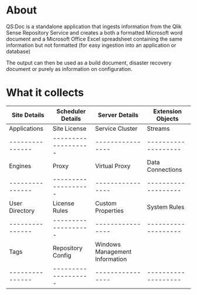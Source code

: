 # About
QS:Doc is a standalone application that ingests information from the Qlik Sense Repository Service and creates a both a formatted Microsoft word document and a Microsoft Office Excel spreadsheet containing the same information but not formatted (for easy ingestion into an application or database)

The output can then be used as a build document, disaster recovery document or purely as information on configuration.

# What it collects


| Site Details  | Scheduler Details | Server Details | Extension Objects |
|---------------|-------------------|----------------|-------------------|
| Applications  | Site License      | Service Cluster| Streams           |
|---------------|-------------------|----------------|-------------------|
| Engines       | Proxy             | Virtual Proxy  | Data Connections  |
|---------------|-------------------|----------------|-------------------|
| User Directory| License Rules     | Custom Properties | System Rules   |
|---------------|-------------------|----------------|-------------------|
| Tags          | Repository Config | Windows Management Information |   |
|---------------|-------------------|----------------|-------------------|
